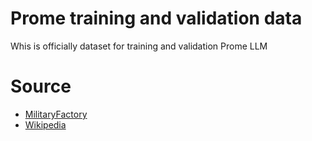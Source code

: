 # Prome training and validation data
Whis is officially dataset for training and validation Prome LLM

# Source
* [MilitaryFactory](https://www.militaryfactory.com/)
* [Wikipedia](https://en.wikipedia.org/)